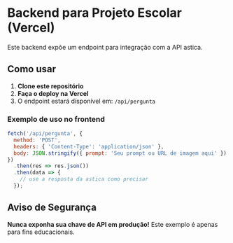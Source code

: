 # Backend para Projeto Escolar (Vercel)

Este backend expõe um endpoint para integração com a API astica.

## Como usar

1. **Clone este repositório**
2. **Faça o deploy na Vercel**
3. O endpoint estará disponível em:
   `/api/pergunta`

### Exemplo de uso no frontend

```js
fetch('/api/pergunta', {
  method: 'POST',
  headers: { 'Content-Type': 'application/json' },
  body: JSON.stringify({ prompt: 'Seu prompt ou URL de imagem aqui' })
})
  .then(res => res.json())
  .then(data => {
    // use a resposta da astica como precisar
  });
```

## Aviso de Segurança
**Nunca exponha sua chave de API em produção!**
Este exemplo é apenas para fins educacionais. 